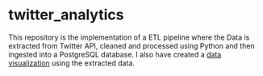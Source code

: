 # twitter_analytics
This repository is the implementation of a ETL pipeline where the Data is extracted from Twitter API, cleaned and processed using Python and then ingested into a PostgreSQL database.
I also have created a [data visualization](https://public.tableau.com/views/TwitterDashboard_16725363514990/TwitterAnalyticsDashboard?:language=en-US&:display_count=n&:origin=viz_share_link) using the extracted data.

